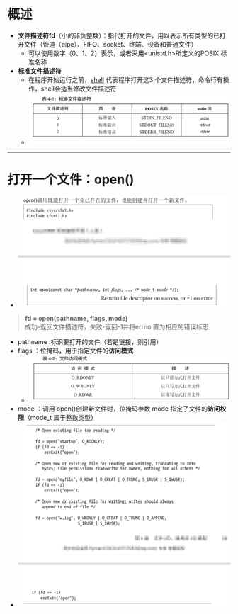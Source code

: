 # 概述
- **文件描述符fd**（小的非负整数）：指代打开的文件，用以表示所有类型的已打开文件（管道（pipe）、FIFO、socket、终端、设备和普通文件）
   - 可以使用数字（0、1、2）表示，或者采用<unistd.h>所定义的POSIX 标准名称
- **标准文件描述符**
    - 在程序开始运行之前，[shell](https://blog.csdn.net/qq_40964554/article/details/100899628?ops_request_misc=%257B%2522request%255Fid%2522%253A%2522167552686316800213069583%2522%252C%2522scm%2522%253A%252220140713.130102334..%2522%257D&request_id=167552686316800213069583&biz_id=0&utm_medium=distribute.pc_search_result.none-task-blog-2~all~top_positive~default-5-100899628-null-null.142^v73^wechat_v2,201^v4^add_ask,239^v1^insert_chatgpt&utm_term=shell&spm=1018.2226.3001.4187) 代表程序打开这3 个文件描述符，命令行有操作，shell会适当修改文件描述符
    - ![](2023-02-05-00-07-08.png)

---
# 打开一个文件：open()
- ![](2023-02-05-00-28-31.png)
> **fd = open(pathname, flags, mode)**  
>成功-返回文件描述符，失败-返回-1并将errno 置为相应的错误标志
  -  pathname :标识要打开的文件（若是链接，则引用）
  -  flags ：位掩码，用于指定文件的**访问模式**
     - ![](2023-02-05-00-32-54.png)
  -  mode ：调用 open()创建新文件时，位掩码参数 mode 指定了文件的**访问权限**（mode_t 属于整数类型）
  - ![](2023-02-05-00-42-45.png)
